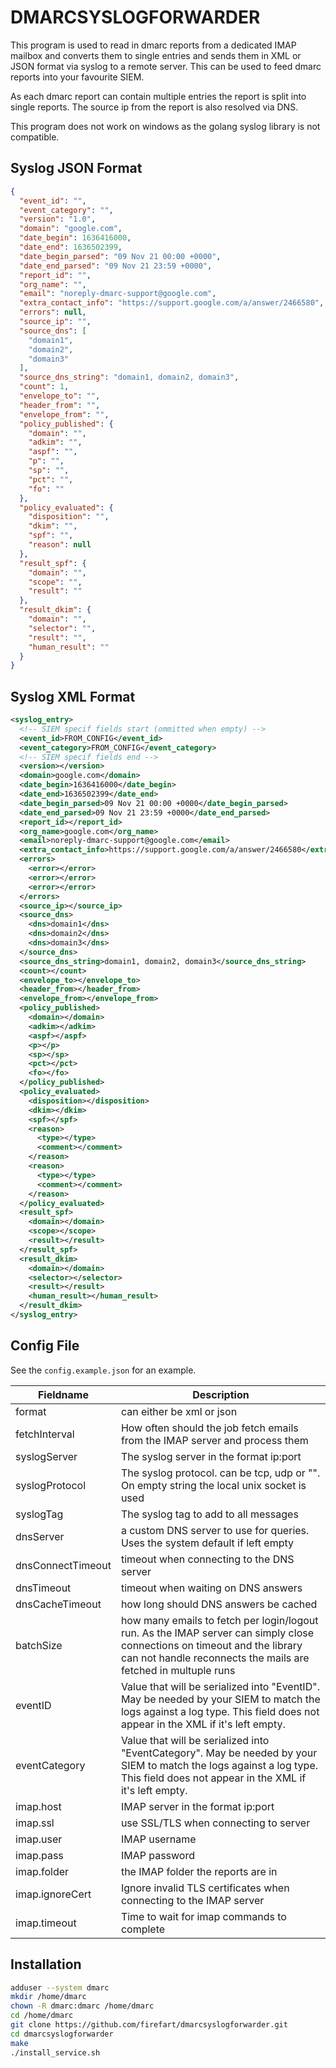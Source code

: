 # DMARCSYSLOGFORWARDER

This program is used to read in dmarc reports from a dedicated IMAP mailbox and converts them to single entries and sends them in XML or JSON format via syslog to a remote server. This can be used to feed dmarc reports into your favourite SIEM.

As each dmarc report can contain multiple entries the report is split into single reports. The source ip from the report is also resolved via DNS.

This program does not work on windows as the golang syslog library is not compatible.

## Syslog JSON Format

```json
{
  "event_id": "",
  "event_category": "",
  "version": "1.0",
  "domain": "google.com",
  "date_begin": 1636416000,
  "date_end": 1636502399,
  "date_begin_parsed": "09 Nov 21 00:00 +0000",
  "date_end_parsed": "09 Nov 21 23:59 +0000",
  "report_id": "",
  "org_name": "",
  "email": "noreply-dmarc-support@google.com",
  "extra_contact_info": "https://support.google.com/a/answer/2466580",
  "errors": null,
  "source_ip": "",
  "source_dns": [
    "domain1",
    "domain2",
    "domain3"
  ],
  "source_dns_string": "domain1, domain2, domain3",
  "count": 1,
  "envelope_to": "",
  "header_from": "",
  "envelope_from": "",
  "policy_published": {
    "domain": "",
    "adkim": "",
    "aspf": "",
    "p": "",
    "sp": "",
    "pct": "",
    "fo": ""
  },
  "policy_evaluated": {
    "disposition": "",
    "dkim": "",
    "spf": "",
    "reason": null
  },
  "result_spf": {
    "domain": "",
    "scope": "",
    "result": ""
  },
  "result_dkim": {
    "domain": "",
    "selector": "",
    "result": "",
    "human_result": ""
  }
}
```

## Syslog XML Format

```xml
<syslog_entry>
  <!-- SIEM specif fields start (ommitted when empty) -->
  <event_id>FROM_CONFIG</event_id>
  <event_category>FROM_CONFIG</event_category>
  <!-- SIEM specif fields end -->
  <version></version>
  <domain>google.com</domain>
  <date_begin>1636416000</date_begin>
  <date_end>1636502399</date_end>
  <date_begin_parsed>09 Nov 21 00:00 +0000</date_begin_parsed>
  <date_end_parsed>09 Nov 21 23:59 +0000</date_end_parsed>
  <report_id></report_id>
  <org_name>google.com</org_name>
  <email>noreply-dmarc-support@google.com</email>
  <extra_contact_info>https://support.google.com/a/answer/2466580</extra_contact_info>
  <errors>
    <error></error>
    <error></error>
    <error></error>
  </errors>
  <source_ip></source_ip>
  <source_dns>
    <dns>domain1</dns>
    <dns>domain2</dns>
    <dns>domain3</dns>
  </source_dns>
  <source_dns_string>domain1, domain2, domain3</source_dns_string>
  <count></count>
  <envelope_to></envelope_to>
  <header_from></header_from>
  <envelope_from></envelope_from>
  <policy_published>
    <domain></domain>
    <adkim></adkim>
    <aspf></aspf>
    <p></p>
    <sp></sp>
    <pct></pct>
    <fo></fo>
  </policy_published>
  <policy_evaluated>
    <disposition></disposition>
    <dkim></dkim>
    <spf></spf>
    <reason>
      <type></type>
      <comment></comment>
    </reason>
    <reason>
      <type></type>
      <comment></comment>
    </reason>
  </policy_evaluated>
  <result_spf>
    <domain></domain>
    <scope></scope>
    <result></result>
  </result_spf>
  <result_dkim>
    <domain></domain>
    <selector></selector>
    <result></result>
    <human_result></human_result>
  </result_dkim>
</syslog_entry>
```

## Config File

See the `config.example.json` for an example.

| Fieldname | Description |
|---|---|
| format | can either be xml or json |
| fetchInterval | How often should the job fetch emails from the IMAP server and process them |
| syslogServer | The syslog server in the format ip:port |
| syslogProtocol | The syslog protocol. can be tcp, udp or "". On empty string the local unix socket is used |
| syslogTag | The syslog tag to add to all messages |
| dnsServer | a custom DNS server to use for queries. Uses the system default if left empty |
| dnsConnectTimeout | timeout when connecting to the DNS server |
| dnsTimeout | timeout when waiting on DNS answers |
| dnsCacheTimeout | how long should DNS answers be cached |
| batchSize | how many emails to fetch per login/logout run. As the IMAP server can simply close connections on timeout and the library can not handle reconnects the mails are fetched in multuple runs |
| eventID | Value that will be serialized into "EventID". May be needed by your SIEM to match the logs against a log type. This field does not appear in the XML if it's left empty. |
| eventCategory| Value that will be serialized into "EventCategory". May be needed by your SIEM to match the logs against a log type. This field does not appear in the XML if it's left empty. |
| imap.host | IMAP server in the format ip:port |
| imap.ssl | use SSL/TLS when connecting to server |
| imap.user | IMAP username |
| imap.pass | IMAP password |
| imap.folder | the IMAP folder the reports are in |
| imap.ignoreCert | Ignore invalid TLS certificates when connecting to the IMAP server |
| imap.timeout | Time to wait for imap commands to complete |

## Installation

```bash
adduser --system dmarc
mkdir /home/dmarc
chown -R dmarc:dmarc /home/dmarc
cd /home/dmarc
git clone https://github.com/firefart/dmarcsyslogforwarder.git
cd dmarcsyslogforwarder
make
./install_service.sh
```
